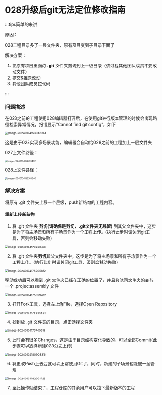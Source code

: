 # 028升级后git无法定位修改指南

:::tips简单的来讲

原因：

028工程目录多了一层文件夹，原有项目变到子目录下面了

解决方案：

1. 把原有项目里面的 **.git** 文件夹剪切到上一级目录（该过程其他团队成员不要改动文件）
2. 提交&推送改动
3. 其他团队成员拉代码

:::

### 问题描述

在028之前的工程使用028编辑器打开后，在使用git进行版本管理的时候会出现路径检索异常情况，报错显示"Cannot find git config"，如下：

<img src="https://arkimg.ark.online/image-20240104153048364.webp" alt="image-20240104153048364" style="zoom:67%;" />



这是由于028实现多场景功能，编辑器会自动给028之前的工程加上一层文件夹

027上文件路径：

<img src="https://arkimg.ark.online/image-20240104152703402.webp" alt="image-20240104152703402" style="zoom:50%;" />

028上文件路径：

<img src="https://arkimg.ark.online/image-20240104153248340.webp" alt="image-20240104153248340" style="zoom:50%;" />



### 解决方案

将原有 .git 文件夹上移一个层级，push新结构的工程内容。



#### 重新上传新结构

1. 将 .git 文件夹 **剪切(请确保是剪切，.git文件夹无残留)** 到其父文件夹中，这步是为了将主场景和所有子场景作为一个工程上传。(执行此步时请关闭git工具，否则会移动失败)

<img src="https://arkimg.ark.online/image-20240104173253476.webp" alt="image-20240104173253476" style="zoom:67%;" />

2. 将 .git 文件夹**剪切**其父文件夹中，这步是为了将主场景和所有子场景作为一个工程上传。(执行此步时请关闭git工具，否则会移动失败)

<img src="https://arkimg.ark.online/image-20240104175205852.webp" alt="image-20240104175205852" style="zoom:67%;" />

移动成功后可以看到 .git 文件夹已经在正确的位置了，并且和他同文件夹的会有一个 .projectassembly 文件

<img src="https://arkimg.ark.online/image-20240104175359462.webp" alt="image-20240104175359462" style="zoom: 67%;" />

3. 打开Fork工具，选择左上角File，选择Open Repository

<img src="https://arkimg.ark.online/image-20240104175635584.webp" alt="image-20240104175635584" style="zoom:67%;" />

4. 找到放 .git 文件夹的目录，点击选择文件夹

<img src="https://arkimg.ark.online/image-20240104175740313.webp" alt="image-20240104175740313" style="zoom:67%;" />

5. 此时会有很多Changes，这是由于目录结构变化导致的，可以全部Commit(此步骤可以选择新建028分支上传)

<img src="https://arkimg.ark.online/image-20240104180908316.webp" alt="image-20240104180908316" style="zoom:67%;" />

6. 将更改Push上去后就可以正常使用Git了。同时，新建的子场景也能被一起管理

<img src="https://arkimg.ark.online/image-20240104182921726.webp" alt="image-20240104182921726" style="zoom:67%;" />

7. 至此操作就结束了，工程仓库的其余用户可以拉下最新版本的工程